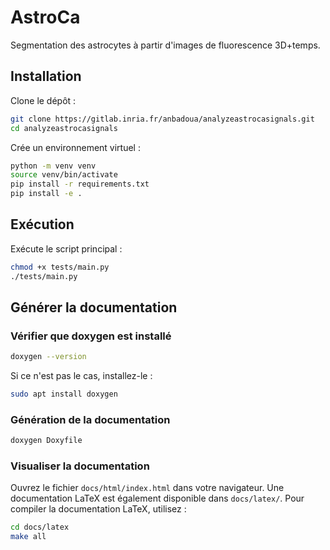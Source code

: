 # AstroCa

Segmentation des astrocytes à partir d'images de fluorescence 3D+temps.

## Installation

Clone le dépôt :

```bash
git clone https://gitlab.inria.fr/anbadoua/analyzeastrocasignals.git
cd analyzeastrocasignals
```

Crée un environnement virtuel :

```bash
python -m venv venv
source venv/bin/activate
pip install -r requirements.txt
pip install -e .
```

## Exécution

Exécute le script principal :

```bash
chmod +x tests/main.py
./tests/main.py
```

## Générer la documentation

### Vérifier que doxygen est installé

```bash
doxygen --version
```
Si ce n'est pas le cas, installez-le :

```bash
sudo apt install doxygen
```

### Génération de la documentation

```bash
doxygen Doxyfile
```

### Visualiser la documentation
Ouvrez le fichier `docs/html/index.html` dans votre navigateur.
Une documentation LaTeX est également disponible dans `docs/latex/`.
Pour compiler la documentation LaTeX, utilisez :

```bash
cd docs/latex
make all
```

